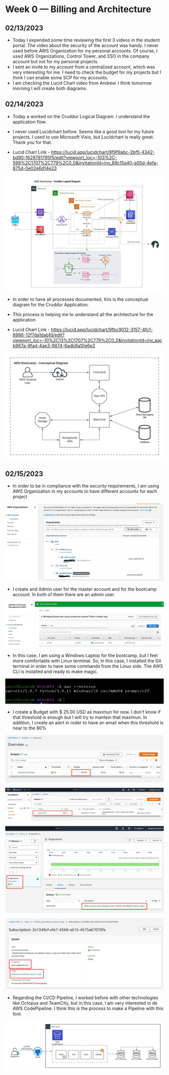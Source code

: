 # Week 0 — Billing and Architecture

## 02/13/2023  
  - Today I expended some time reviewing the first 3 videos in the student portal. The video about the security of the account was handy. I never used before AWS Organization for my personal accounts. Of course, I used AWS Organizations, Control Tower, and SSO in the company account but not for my personal projects. 
  - I  sent an invite to my account from a centralized account, which was very interesting for me. I need to check the budget for my projects but I think I can enable some SCP for my accounts. 
  - I am checking the Lucid Chart video from Andrew. I think tomorrow morning I will create both diagrams.
 
## 02/14/2023
- Today a worked on the Cruddur Logical Diagram. I understand the application flow. 
- I never used Lucidchart before. Seems like a good tool for my future projects. I used to use Microsoft Visio, but Lucidchart is really great. Thank you for that.

- Lucid Chart Link - https://lucid.app/lucidchart/9f9f9abc-2bf5-4342-bd90-f629781795f5/edit?viewport_loc=-103%2C-599%2C1707%2C779%2C0_0&invitationId=inv_89c15a40-a05d-4efa-875d-0e02e6d14e23

![_Cruddur Logical Diagram](../journal/assets/Cruddur%20Logical%20Diagram.jpeg)

- In order to have all processes documented, this is the conceptual diagram for the Cruddur Application.
- This process is helping me to understand all the architecture for the application

- Lucid Chart Link - https://lucid.app/lucidchart/9fbc9012-3157-4fc1-8986-12f7da1dabfd/edit?viewport_loc=-10%2C13%2C1707%2C779%2C0_0&invitationId=inv_aacb967a-9fad-4ae3-9874-6adb9a10e6e2

![_Cruddur Logical Diagram](../journal/assets/Cruddur%20Conceptual%20Diagram.jpeg)

## 02/15/2023

- In order to be in compliance with the security requirements, I am using AWS Organization in my accounts to have different accounts for each project

![AWS Organiztions](../journal/assets/AWSOrganizations.jpg)

- I create and Admin user for the master account and for the bootcamp account. In both of them there are an admin user.

![AWS Organiztions](../journal/assets/AdminUser.jpg)

- In this case, I am using a Windows Laptop for the bootcamp, but I feel more comfortable with Linux terminal. So, in this case, I installed the Git terminal in order to have some commands from the Linux side. The AWS CLI is installed and ready to make magic.

![AWS Organiztions](../journal/assets/awscli.jpg)

- I create a Budget with $ 25.00 USD as maximun for now. I don't know if that threshold is enough but I will try to mantein that maximun. In addition, I create an alert in roder to have an email when this threshold is near to the 80%

![AWS Organiztions](../journal/assets/Budget.jpg)

![AWS Organiztions](../journal/assets/BudgetAlarm.jpg)

![AWS Organiztions](../journal/assets/BudgetAlarm2.jpg)

![AWS Organiztions](../journal/assets/BudgetAlarm3.jpg)

- Regarding the CI/CD Pipeline, I worked before with other technologies like Octopus and TeamCity, but in this case, I am very interested in de AWS CodePipeline. I think this is the process to make a Pipeline with this tool.

![AWS Organiztions](../journal/assets/cicdpipeline.jpeg)
